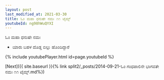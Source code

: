 ```yaml
---
layout: post
last_modified_at: 2021-03-30
title: ಓಂ ಮಹಾ ಧನುಷೇ ನಮಃ ೧೧ ಟೈಮ್ಸ್
youtubeId: ng98hWuQYXI
---
```

 
 
 ಓಂ ಮಹಾ ಧನುಷೇ ನಮಃ  
 
 -  ಯಾರು ಬಹಳ ದೊಡ್ಡ ಬಿಲ್ಲು ಹೊಂದಿದ್ದಾರೆ 
 
  
 
  
 
 
 
 
 
 


{% include youtubePlayer.html id=page.youtubeId %}
 
[Next]({{ site.baseurl }}{% link  split2/_posts/2014-09-21-ಓಂ ಗಂಧಪಾಲಿನೇ ಭಾಗವತೇ ನಮಃ ೧೧ ಟೈಮ್ಸ್.md%})
 
